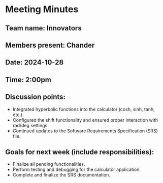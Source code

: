# Meeting Minutes

## Team name: Innovators

## Members present: Chander

## Date: 2024-10-28

## Time: 2:00pm

## Discussion points:
* Integrated hyperbolic functions into the calculator (cosh, sinh, tanh, etc.).
* Configured the shift functionality and ensured proper interaction with rad/deg settings.
* Continued updates to the Software Requirements Specification (SRS) file.

## Goals for next week (include responsibilities):
* Finalize all pending functionalities.
* Perform testing and debugging for the calculator application.
* Complete and finalize the SRS documentation.
